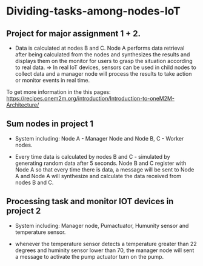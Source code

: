 # Dividing-tasks-among-nodes-IoT

## Project for major assignment 1 + 2.

+ Data is calculated at nodes B and C. Node A performs data retrieval after being calculated from the nodes and synthesizes the results and displays them on the monitor for users to grasp the situation according to real data. => In real IoT devices, sensors can be used in child nodes to collect data and a manager node will process the results to take action or monitor events in real time.

To get more information in the this pages: https://recipes.onem2m.org/introduction/Introduction-to-oneM2M-Architecture/ 

## Sum nodes in project 1
+ System including: Node A - Manager Node and Node B, C - Worker nodes.

+ Every time data is calculated by nodes B and C - simulated by generating random data after 5 seconds. Node B and C register with Node A so that every time there is data, a message will be sent to Node A and Node A will synthesize and calculate the data received from nodes B and C. 

## Processing task and monitor IOT devices in project 2

+ System including: Manager node, Pumactuator, Humunity sensor and temperature sensor.

+ whenever the temperature sensor detects a temperature greater than 22 degrees and huminity sensor lower than 70, the manager node will sent a message to activate the pump actuator turn on the pump.